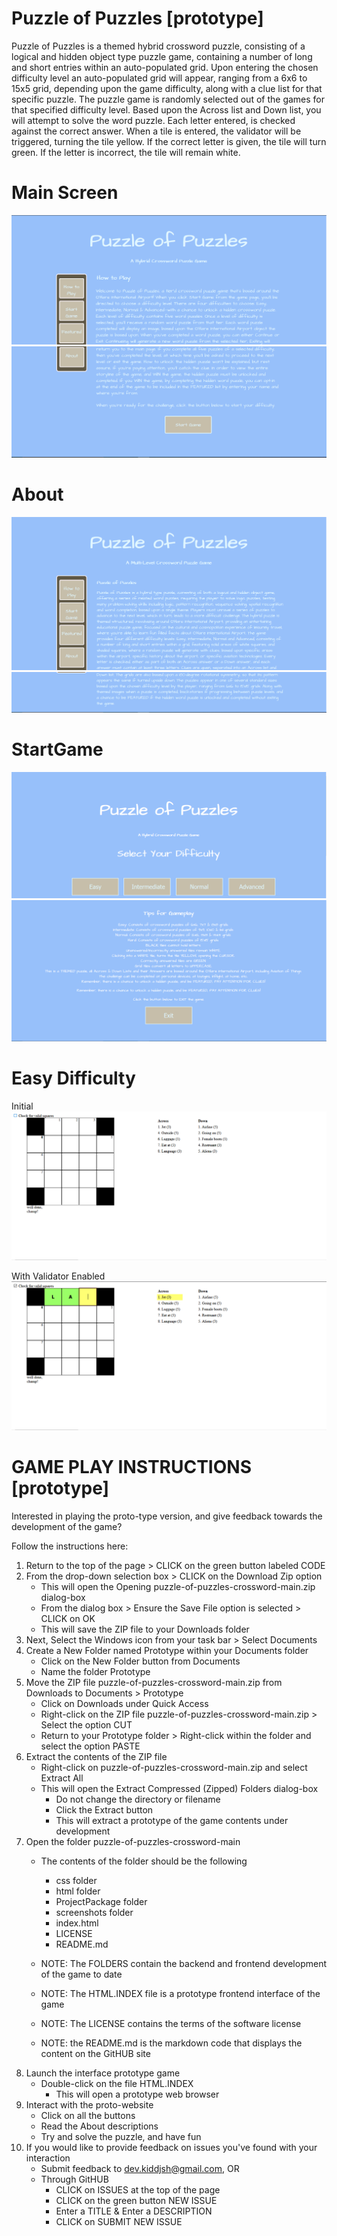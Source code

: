 # Puzzle of Puzzles [prototype]

Puzzle of Puzzles is a themed hybrid crossword puzzle, consisting of a logical and hidden object type puzzle game, containing a number of long and short entries within an auto-populated grid. Upon entering the chosen difficulty level an auto-populated grid will appear, ranging from a 6x6 to 15x5 grid, depending upon the game difficulty, along with a clue list for that specific puzzle. The puzzle game is randomly selected out of the games for that specified difficulty level. Based upon the Across list and Down list, you will attempt to solve the word puzzle. Each letter entered, is checked against the correct answer. When a tile is entered, the validator will be triggered, turning the tile yellow. If the correct letter is given, the tile will turn green. If the letter is incorrect, the tile will remain white.

# Main Screen

![Main[1]](https://raw.githubusercontent.com/teamc-ohare/puzzle-of-puzzles-crossword/main/screenshots/Main%5B1%5D.PNG)
![Main[2]](https://raw.githubusercontent.com/teamc-ohare/puzzle-of-puzzles-crossword/main/screenshots/Main%5B2%5D.PNG)

# About

![About[1]](https://raw.githubusercontent.com/teamc-ohare/puzzle-of-puzzles-crossword/main/screenshots/About%5B1%5D.PNG)
![About[2]](https://raw.githubusercontent.com/teamc-ohare/puzzle-of-puzzles-crossword/main/screenshots/About%5B2%5D.PNG)

# StartGame

![StartGame[1]](https://raw.githubusercontent.com/teamc-ohare/puzzle-of-puzzles-crossword/main/screenshots/StartGame%5B1%5D.PNG)
![StartGame[2]](https://raw.githubusercontent.com/teamc-ohare/puzzle-of-puzzles-crossword/main/screenshots/StartGame%5B2%5D.PNG)

# Easy Difficulty

Initial
![Easy[1]](https://raw.githubusercontent.com/teamc-ohare/puzzle-of-puzzles-crossword/main/screenshots/Easy%5B1%5D.PNG)

With Validator Enabled
![Easy[2]](https://raw.githubusercontent.com/teamc-ohare/puzzle-of-puzzles-crossword/main/screenshots/Easy%5B2%5D.PNG)

# GAME PLAY INSTRUCTIONS [prototype]

Interested in playing the proto-type version, and give feedback towards the development of the game?

Follow the instructions here:

1. Return to the top of the page > CLICK on the green button labeled CODE
2. From the drop-down selection box > CLICK on the Download Zip option
    - This will open the Opening puzzle-of-puzzles-crossword-main.zip dialog-box
    - From the dialog box > Ensure the Save File option is selected > CLICK on OK
    - This will save the ZIP file to your Downloads folder
3. Next, Select the Windows icon from your task bar > Select Documents
4. Create a New Folder named Prototype within your Documents folder 
    - Click on the New Folder button from Documents
    - Name the folder Prototype
5. Move the ZIP file puzzle-of-puzzles-crossword-main.zip from Downloads to Documents > Prototype
    - Click on Downloads under Quick Access
    - Right-click on the ZIP file puzzle-of-puzzles-crossword-main.zip > Select the option CUT
    - Return to your Prototype folder > Right-click within the folder and select the option PASTE
6. Extract the contents of the ZIP file
    - Right-click on puzzle-of-puzzles-crossword-main.zip and select Extract All
    - This will open the Extract Compressed (Zipped) Folders dialog-box
        - Do not change the directory or filename
        - Click the Extract button
        - This will extract a prototype of the game contents under development
7. Open the folder puzzle-of-puzzles-crossword-main
    - The contents of the folder should be the following
        - css folder
        - html folder
        - ProjectPackage folder
        - screenshots folder
        - index.html
        - LICENSE
        - README.md
	
    - NOTE: The FOLDERS contain the backend and frontend development of the game to date
    - NOTE: The HTML.INDEX file is a prototype frontend interface of the game
    - NOTE: The LICENSE contains the terms of the software license
    - NOTE: the README.md is the markdown code that displays the content on the GitHUB site
8. Launch the interface prototype game 
    - Double-click on the file HTML.INDEX
        - This will open a prototype web browser
9. Interact with the proto-website
    - Click on all the buttons
    - Read the About descriptions 
    - Try and solve the puzzle, and have fun
10. If you would like to provide feedback on issues you've found with your interaction
      - Submit feedback to dev.kiddjsh@gmail.com, OR
      - Through GitHUB
          - CLICK on ISSUES at the top of the page
          - CLICK on the green button NEW ISSUE
          - Enter a TITLE & Enter a DESCRIPTION
          - CLICK on SUBMIT NEW ISSUE   
